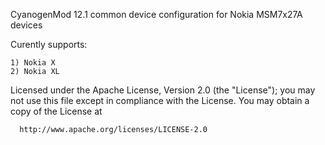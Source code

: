 CyanogenMod 12.1 common device configuration for Nokia MSM7x27A devices

Curently supports:

	1) Nokia X
	2) Nokia XL 

Licensed under the Apache License, Version 2.0 (the "License");
 you may not use this file except in compliance with the License.
 You may obtain a copy of the License at

      http://www.apache.org/licenses/LICENSE-2.0
